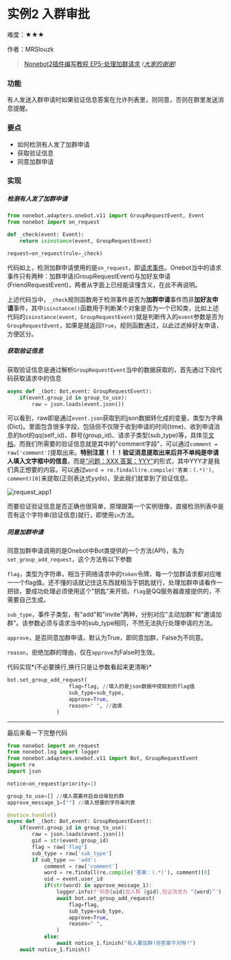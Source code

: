 # 实例2 入群审批

难度：★★★

作者：MRSlouzk

> [Nonebot2插件编写教程 EP5-处理加群请求](https://www.bilibili.com/video/BV1WW4y1i7As) *([大家的谢谢](https://space.bilibili.com/495468749))*

### 功能

有人发送入群申请时如果验证信息答案在允许列表里，则同意，否则在群里发送消息提醒。

### 要点

- 如何检测有人发了加群申请
- 获取验证信息
- 同意加群申请

### 实现

##### 检测有人发了加群申请

```python
from nonebot.adapters.onebot.v11 import GroupRequestEvent, Event
from nonebot import on_request

def _check(event: Event):
    return isinstance(event, GroupRequestEvent)

request=on_request(rule=_check)
```

代码如上，检测加群申请使用的是`on_request`，即[请求事件](https://github.com/botuniverse/onebot-11/blob/master/event/request.md)。Onebot当中的请求事件只有两种：加群申请(GroupRequestEvent)与加好友申请(FriendRequestEvent)，两者从字面上已经能读懂含义，在此不再说明。

上述代码当中，`_check`规则函数用于检测事件是否为**加群申请**事件而非**加好友申请**事件，其中`isinstance()`函数用于判断某个对象是否为一个已知类，比如上述代码的`isinstance(event, GroupRequestEvent)`就是判断传入的`event`参数是否为`GroupRequestEvent`，如果是就返回`True`，规则函数通过，以此过滤掉好友申请，方便区分。

##### 获取验证信息

获取验证信息是通过解析`GroupRequestEvent`当中的数据获取的，首先通过下段代码获取请求中的信息

```python
async def _(bot: Bot,event: GroupRequestEvent):
    if(event.group_id in group_to_use):
        raw = json.loads(event.json())
```

可以看到，raw即是通过`event.json`获取到的json数据转化成的变量，类型为字典(Dict)。里面包含很多字段，包括但不仅限于收到申请的时间(time)、收到申请消息的bot的qq(self_id)、群号(group_id)、请求子类型(sub_type)等，具体见[文档](https://github.com/botuniverse/onebot-11/blob/master/event/request.md)。而我们所需要的验证信息就是其中的"comment字段"，可以通过`comment = raw['comment']`提取出来。**特别注意！！！验证消息提取出来后并不单纯是申请人填入文字框中的信息**，而是<u>"问题：XXX 答案：YYY"</u>的形式，其中YYY才是我们真正想要的内容。可以通过`word = re.findall(re.compile('答案：(.*)'), comment)[0]`来提取(正则表达式yyds)，至此我们就拿到了验证信息。

![request_app1](https://github.com/MRSlouzk/Nonebot-plugintutorials/blob/main/imgs/request_app1.png?raw=true)

而要验证验证信息是否正确也很简单，原理跟第一个实例很像，直接检测列表中是否有这个字符串(验证信息)就行，即使用`in`方法。

##### 同意加群申请

同意加群申请调用的是Onebot中Bot类提供的一个方法(API)，名为`set_group_add_request`，这个方法有以下参数

`flag`，类型为字符串，相当于网络请求中的`token`令牌，每一个加群请求都对应唯一一个flag值。还不懂的话就记住这东西就相当于钥匙就行，处理加群申请看作一把锁，要成功处理必须使用这个"钥匙"来开锁。`flag`是QQ服务器直接提供的，不需要自己生成。

`sub_type`，事件子类型，有"add"和"invite"两种，分别对应"主动加群"和"邀请加群"。该参数必须与请求当中的sub_type相同，不然无法执行处理申请的方法。

`approve`，是否同意加群申请，默认为True，即同意加群，False为不同意。

`reason`，拒绝加群的理由，仅在`approve`为False时生效。

代码实现*(不必要换行,换行只是让参数看起来更清晰)*

```python
bot.set_group_add_request(
                    flag=flag, //填入的是json数据中提取到的flag值
                    sub_type=sub_type,
                    approve=True,
                    reason=" ", //选填
                )
```

------

最后来看一下完整代码

```python
from nonebot import on_request
from nonebot.log import logger
from nonebot.adapters.onebot.v11 import Bot, GroupRequestEvent
import re
import json

notice=on_request(priority=1)

group_to_use=[] //填入需要开启自动审批的群
approve_message_1=[""] //填入想要的字符串列表

@notice.handle()
async def _(bot: Bot,event: GroupRequestEvent):
    if(event.group_id in group_to_use):
        raw = json.loads(event.json())
        gid = str(event.group_id)
        flag = raw['flag']
        sub_type = raw['sub_type']
        if sub_type == 'add':
            comment = raw['comment']
            word = re.findall(re.compile('答案：(.*)'), comment)[0]
            uid = event.user_id
            if(str(word) in approve_message_1):
                logger.info(f'同意{uid}加入群 {gid},验证消息为 “{word}”') #控制台日志输出加群信息!logger类的使用参见																		2.5章(未做)
                await bot.set_group_add_request(
                    flag=flag,
                    sub_type=sub_type,
                    approve=True,
                    reason=" ",
                )
            else:
                await notice_1.finish("有人要加群!但答案不对呀!")
    await notice_1.finish()
```

